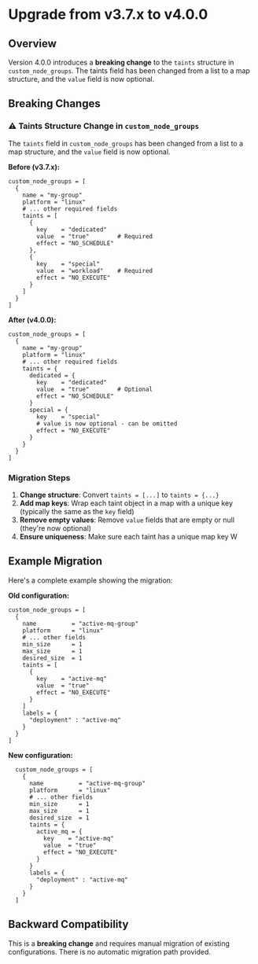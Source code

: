 # Upgrade from v3.7.x to v4.0.0

## Overview

Version 4.0.0 introduces a **breaking change** to the `taints` structure in `custom_node_groups`. The taints field has been changed from a list to a map structure, and the `value` field is now optional.

## Breaking Changes

### ⚠️ Taints Structure Change in `custom_node_groups`

The `taints` field in `custom_node_groups` has been changed from a list to a map structure, and the `value` field is now optional.

**Before (v3.7.x):**
```hcl
custom_node_groups = [
  {
    name = "my-group"
    platform = "linux"
    # ... other required fields
    taints = [
      {
        key    = "dedicated"
        value  = "true"        # Required
        effect = "NO_SCHEDULE"
      },
      {
        key    = "special"
        value  = "workload"    # Required
        effect = "NO_EXECUTE"
      }
    ]
  }
]
```

**After (v4.0.0):**
```hcl
custom_node_groups = [
  {
    name = "my-group"
    platform = "linux"
    # ... other required fields
    taints = {
      dedicated = {
        key    = "dedicated"
        value  = "true"        # Optional
        effect = "NO_SCHEDULE"
      }
      special = {
        key    = "special"
        # value is now optional - can be omitted
        effect = "NO_EXECUTE"
      }
    }
  }
]
```

### Migration Steps

1. **Change structure**: Convert `taints = [...]` to `taints = {...}`
2. **Add map keys**: Wrap each taint object in a map with a unique key (typically the same as the `key` field)
3. **Remove empty values**: Remove `value` fields that are empty or null (they're now optional)
4. **Ensure uniqueness**: Make sure each taint has a unique map key
W

## Example Migration

Here's a complete example showing the migration:

**Old configuration:**
```hcl
custom_node_groups = [
  {
    name          = "active-mq-group"
    platform      = "linux"
    # ... other fields
    min_size      = 1
    max_size      = 1
    desired_size  = 1
    taints = [
      {
        key    = "active-mq"
        value  = "true"
        effect = "NO_EXECUTE"
      }
    ]
    labels = {
      "deployment" : "active-mq"
    }
  }
]
```

**New configuration:**
```hcl
  custom_node_groups = [
    {
      name          = "active-mq-group"
      platform      = "linux"
      # ... other fields
      min_size      = 1
      max_size      = 1
      desired_size  = 1
      taints = {
        active_mq = {
          key    = "active-mq"
          value  = "true"
          effect = "NO_EXECUTE"
        }
      }
      labels = {
        "deployment" : "active-mq"
      }
    }
  ]
```

## Backward Compatibility

This is a **breaking change** and requires manual migration of existing configurations. There is no automatic migration path provided.